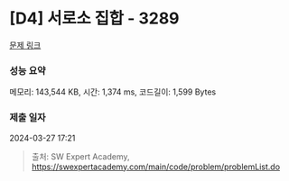 # [D4] 서로소 집합 - 3289 

[문제 링크](https://swexpertacademy.com/main/code/problem/problemDetail.do?contestProbId=AWBJKA6qr2oDFAWr) 

### 성능 요약

메모리: 143,544 KB, 시간: 1,374 ms, 코드길이: 1,599 Bytes

### 제출 일자

2024-03-27 17:21



> 출처: SW Expert Academy, https://swexpertacademy.com/main/code/problem/problemList.do